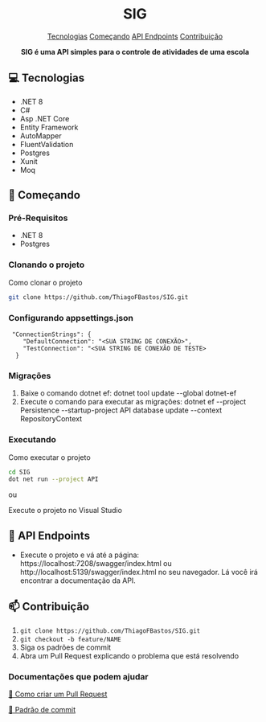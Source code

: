 <h1 align="center" style="font-weight: bold;">SIG</h1>

<p align="center">
    <a href="#tech">Tecnologias</a> 
    <a href="#started">Começando</a>
    <a href="#routes">API Endpoints</a>
    <a href="#contribute">Contribuição</a>
</p>

<p align="center">
    <b>SIG é uma API simples para o controle de atividades de uma escola</b>
</p>

<h2 id="tech">💻 Tecnologias</h2>

- .NET 8
- C#
- Asp .NET Core
- Entity Framework
- AutoMapper
- FluentValidation
- Postgres
- Xunit
- Moq

<h2 id="started">🚀 Começando</h2>

<h3>Pré-Requisitos</h3>

- .NET 8
- Postgres

<h3>Clonando o projeto</h3>

Como clonar o projeto

```bash
git clone https://github.com/ThiagoFBastos/SIG.git
```

<h3>Configurando appsettings.json</h2>

```
 "ConnectionStrings": {
    "DefaultConnection": "<SUA STRING DE CONEXÃO>",
    "TestConnection": "<SUA STRING DE CONEXÃO DE TESTE>
  }
```

<h3>Migrações</h3>

1. Baixe o comando dotnet ef: dotnet tool update --global dotnet-ef
2. Execute o comando para executar as migrações: dotnet ef --project Persistence --startup-project API database update --context RepositoryContext

<h3>Executando</h3>

Como executar o projeto

```bash
cd SIG
dot net run --project API
```

ou

Execute o projeto no Visual Studio

<h2 id="routes">📍 API Endpoints</h2>

- Execute o projeto e vá até a página: https://localhost:7208/swagger/index.html ou http://localhost:5139/swagger/index.html no seu navegador. Lá você irá encontrar a documentação da API.

<h2 id="contribute">📫 Contribuição</h2>

1. `git clone https://github.com/ThiagoFBastos/SIG.git`
2. `git checkout -b feature/NAME`
3. Siga os padrões de commit
4. Abra um Pull Request explicando o problema que está resolvendo

<h3>Documentações que podem ajudar</h3>

[📝 Como criar um Pull Request](https://www.atlassian.com/br/git/tutorials/making-a-pull-request)

[💾 Padrão de commit](https://gist.github.com/joshbuchea/6f47e86d2510bce28f8e7f42ae84c716)
